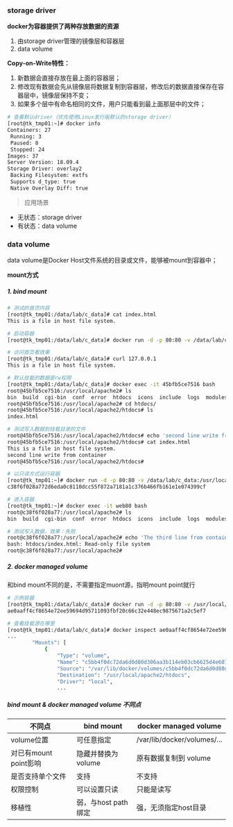 
### storage driver

**docker为容器提供了两种存放数据的资源**
1. 由storage driver管理的镜像层和容器层
2. data volume

**Copy-on-Write特性：**
1. 新数据会直接存放在最上面的容器层；
2. 修改现有数据会先从镜像层将数据复制到容器层，修改后的数据直接保存在容器层中，镜像层保持不变；
3. 如果多个层中有命名相同的文件，用户只能看到最上面那层中的文件；

```bash
# 查看默认driver（优先使用Linux发行版默认的storage driver）
[root@tk_tmp01:~]# docker info
Containers: 27
 Running: 3
 Paused: 0
 Stopped: 24
Images: 37
Server Version: 18.09.4
Storage Driver: overlay2
 Backing Filesystem: extfs
 Supports d_type: true
 Native Overlay Diff: true

```

> 应用场景
* 无状态：storage driver
* 有状态：data volume


### data volume

data volume是Docker Host文件系统的目录或文件，能够被mount到容器中；

**mount方式**

##### 1. bind mount

```bash
# 测试的首页内容
[root@tk_tmp01:/data/lab/c_data]# cat index.html
This is a file in host file system.

# 启动容器
[root@tk_tmp01:/data/lab/c_data]# docker run -d -p 80:80 -v /data/lab/c_data:/usr/local/apache2/htdocs httpd

# 访问首页看效果
[root@tk_tmp01:/data/lab/c_data]# curl 127.0.0.1
This is a file in host file system.

```

```bash
# 默认挂载的数据是rw权限
[root@tk_tmp01:/data/lab/c_data]# docker exec -it 45bfb5ce7516 bash
root@45bfb5ce7516:/usr/local/apache2# ls
bin  build  cgi-bin  conf  error  htdocs  icons  include  logs  modules
root@45bfb5ce7516:/usr/local/apache2# cd htdocs/
root@45bfb5ce7516:/usr/local/apache2/htdocs# ls
index.html

# 测试写入数据到挂载目录的文件
root@45bfb5ce7516:/usr/local/apache2/htdocs# echo 'second line write from container' >> index.html
root@45bfb5ce7516:/usr/local/apache2/htdocs# cat index.html
This is a file in host file system.
second line write from container
root@45bfb5ce7516:/usr/local/apache2/htdocs#

# 以只读方式运行容器
[root@tk_tmp01:~]# docker run -d -p 80:80 -v /data/lab/c_data:/usr/local/apache2/htdocs:ro --name web80 httpd
c38f6f028a772d6eda0c8110dcc55f872a7181a1c376b466fb161e1e074399cf

# 进入容器
[root@tk_tmp01:~]# docker exec -it web80 bash
root@c38f6f028a77:/usr/local/apache2# ls
bin  build  cgi-bin  conf  error  htdocs  icons  include  logs  modules

# 测试写入数据，效果：失败
root@c38f6f028a77:/usr/local/apache2# echo 'The third line from container' >> htdocs/index.html
bash: htdocs/index.html: Read-only file system
root@c38f6f028a77:/usr/local/apache2#

```

##### 2. docker managed volume
和bind mount不同的是，不需要指定muont源，指明mount point就行

```bash
# 示例容器
[root@tk_tmp01:/data/lab/c_data]# docker run -d -p 80:80 -v /usr/local/apache2/htdocs httpd
ae0aaff4cf8654e72ee59694d95711093fbf20c66c32e448ec9875671a2c5ef7

# 查看挂载源在哪里
[root@tk_tmp01:/data/lab/c_data]# docker inspect ae0aaff4cf8654e72ee59694d95711093fbf20c66c32e448ec9875671a2c5ef7
...
        "Mounts": [
            {
                "Type": "volume",
                "Name": "c5bb4f0dc72da6d0d80d306aa3b114eb03cb6625d4e60764ba58e763c9d19fd4",
                "Source": "/var/lib/docker/volumes/c5bb4f0dc72da6d0d80d306aa3b114eb03cb6625d4e60764ba58e763c9d19fd4/_data",
                "Destination": "/usr/local/apache2/htdocs",
                "Driver": "local",
                ...


```

##### bind mount & docker managed volume 不同点
| 不同点               |      bind mount  | docker managed volume |
| ---                 |           ---    |           ---         |
| volume位置           | 可任意指定        |/var/lib/docker/volumes/... |
| 对已有mount point影响 | 隐藏并替换为volume | 原有数据复制到 volume    |
| 是否支持单个文件       |  支持             | 不支持                 |
| 权限控制              | 可以设置只读       | 只能是读写             |
| 移植性                | 弱，与host path绑定 | 强，无须指定host目录  |
















































